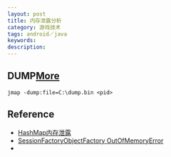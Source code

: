 ```yaml
---
layout: post
title: 内存泄露分析
category: 游戏技术
tags: android／java
keywords: 
description: 
---
```


## DUMP[More](http://blog.csdn.net/kevin_luan/article/details/8447896)

```
jmap -dump:file=C:\dump.bin <pid>
```

## Reference

* [HashMap内存泄露](http://www.xiaoyaochong.net/wordpress/index.php/2013/08/05/java%E5%86%85%E5%AD%98%E6%B3%84%E9%9C%B2%E4%B8%8Eweakhashmap/)
* [SessionFactoryObjectFactory OutOfMemoryError](http://stackoverflow.com/questions/9564845/hibernate-sessionfactoryobjectfactory-and-outofmemoryerrorjava-heap-space)
* 